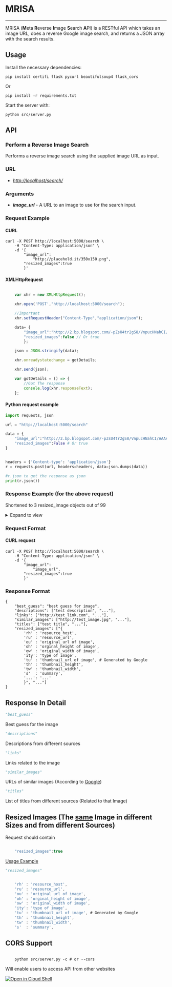 # MRISA

---

MRISA (**M**eta **R**everse **I**mage **S**earch **A**PI) is a RESTful API which takes an image URL, does a reverse Google image search, and returns a JSON array with the search results.

## Usage

Install the necessary dependencies:

```shell
pip install certifi flask pycurl beautifulsoup4 flask_cors
```

Or

```shell
pip install -r requirements.txt
```

Start the server with:

```shell
python src/server.py
```

## API

### Perform a Reverse Image Search

Performs a reverse image search using the supplied image URL as input.

### URL

- *[http://localhost/search/](http://localhost/search/)*

### Arguments

- *__image_url__* - A URL to an image to use for the search input.

### Request Example

#### CURL

```shell
curl -X POST http://localhost:5000/search \
    -H "Content-Type: application/json" \
    -d '{
        "image_url":
            "http://placehold.it/350x150.png",
        "resized_images":true
        }'
```

#### XMLHttpRequest

```javascript

    var xhr = new XMLHttpRequest();

    xhr.open('POST',"http://localhost:5000/search");

    //Important
    xhr.setRequestHeader("Content-Type","application/json");

    data= {
        "image_url":"http://2.bp.blogspot.com/-pZsU4tr2gS8/VnpucHNahCI/AAAAAAAAPjI/bdwQMlqzHxw/s0-Ic42/RCO001.jpg",
        "resized_images":false // Or true
        };

    json = JSON.stringify(data);

    xhr.onreadystatechange = gotDetails;

    xhr.send(json);

    var gotDetails = () => {
        //Got The response
        console.log(xhr.responseText);
    };

```

#### Python request example

```python
import requests, json

url = "http://localhost:5000/search"

data = {
    "image_url":"http://2.bp.blogspot.com/-pZsU4tr2gS8/VnpucHNahCI/AAAAAAAAPjI/bdwQMlqzHxw/s0-Ic42/RCO001.jpg",
    "resized_images":False # Or true
}


headers = {'Content-type': 'application/json'}
r = requests.post(url, headers=headers, data=json.dumps(data))

#r.json to get the response as json
print(r.json())
```

### Response Example (for the above request)

Shortened to 3 resized_image objects out of 99

<details>

<summary>Expand to view</summary>

<br>

```shell

{
    "best_guess": "ultimative spider man comic",
    "descriptions": [
        "Ultimate Spider-Man is a superhero comic book series that was published by Marvel Comics from 2000 to 2009. The series is a modernized re-imagining of\u00a0...",
        "In 2000, Marvel embarked on a bold new experiment, re-imagining some of their greatest heroes in the 21st century, beginning with Spider-Man! Writer Brian\u00a0...",
        "196 \u00d7 293 - 3 collects the paperbacks Ultimate Spider-Man Vol. 5: Public Scrutiny and Ultimate Spider-Man Vol. 6: Venom I'm loving Marvel's \"Ultimate Collections,\" as well\u00a0...",
        "312 \u00d7 479 - Read over 75000 comics, graphic novels and manga from publishers such as Marvel, DC, Image, Viz, BOOM, IDW, Top Shelf, and Oni Press on your mobile\u00a0...",
        "360 \u00d7 553 - Read the book that Entertainment Weekly calls One of the most emotionally resonant depictions of teendom in comics since Spider-Man's debut.",
        "312 \u00d7 479 - Read the book that Entertainment Weekly calls \"One of the most emotionally resonant depictions of teendom in comics since Spider-Man's debut.\"\u00a0...",
        "196 \u00d7 293 - 3 (Ultimate Spider-Man (Paperback)) by Brian M Bendis Paperback \u00a317.29 ..... other items: marvel graphic novels, spiderman comic, marvel graphic collection,\u00a0..."
    ],
    "links": [
        "https://en.wikipedia.org/wiki/Ultimate_Spider-Man",
        "http://marvel.com/comics/series/466/ultimate_spider-man_2000_-_2009",
        "https://www.amazon.com/Ultimate-Spider-Man-Collection-Vol/dp/0785124926",
        "https://www.comixology.com/Ultimate-Spider-Man-Sale/page/8092",
        "https://comicstore.marvel.com/Ultimate-Spider-Man-2000-2009-1/digital-comic/2679",
        "https://www.comixology.com/Ultimate-Spider-Man-2000-2009/comics-series/1094",
        "https://www.amazon.co.uk/Ultimate-Spider-Man-Collection-TPB-v/dp/0785124926"
    ],
    "resized_images": [
        {
            "id": "WyIaTW6xpcGLHM:",
            "isu": "londongraphicnovelnetwork.com",
            "itg": 0,
            "ity": "png",
            "oh": 1754,
            "ou": "https://londongraphicnovelnetwork.files.wordpress.com/2017/02/ultimate-spider-man.png",
            "ow": 1240,
            "pt": "ultimate-spider-man \u2013 London Graphic Novel Network",
            "rh": "londongraphicnovelnetwork.com",
            "rid": "_lKi7qPoEHbuIM",
            "rt": 0,
            "ru": "https://londongraphicnovelnetwork.com/ultimate-spider-man/",
            "s": "",
            "sc": 1,
            "st": "London Graphic Novel Network",
            "th": 267,
            "tu": "https://encrypted-tbn0.gstatic.com/images?q=tbn:ANd9GcRbPWRhUR_uR_O3_RX9Vmo1gH88ZNgMbwO2Dd1WNQmcdQJJ5CWtIw",
            "tw": 189
        },
        {
            "cl": 6,
            "cr": 6,
            "id": "NRAMvOr94h0wTM:",
            "isu": "empire-dcp-minutemen-scanss.blogspot.com",
            "itg": 0,
            "ity": "jpg",
            "oh": 1600,
            "ou": "http://4.bp.blogspot.com/-UcgnDQMlRJQ/VmvbeWNfn-I/AAAAAAAAgKU/PISR1_lCbGM/s1600/Ultimate%2BMarvel%2BUniverse%2B%25282000-2015%2529%2B%2528digital%2529%2B1%2B%2528empire-dcp-minutemen-scans%2529.jpg",
            "ow": 1079,
            "pt": "Ultimate Marvel Universe (2000-2015) (digital) (Empire+Minutemen ...",
            "rh": "empire-dcp-minutemen-scanss.blogspot.com",
            "rid": "NyIF1MfIWvSuyM",
            "rt": 0,
            "ru": "http://empire-dcp-minutemen-scanss.blogspot.com/2015/12/ultimate-marvel-universe-2000-2015.html",
            "s": "Ultimate Marvel Universe (2000-2015) (digital) (Empire+Minutemen)",
            "st": "Empire-DCP-Minutemen-Scans",
            "th": 273,
            "tu": "https://encrypted-tbn0.gstatic.com/images?q=tbn:ANd9GcQ7pAzV_zlgMmebMshViSK6j4bSvui8AXNXeAg3hGowV0JvenVvZA",
            "tw": 184
        },
        {
            "id": "yjLGtKdE-RxT3M:",
            "isu": "sohu.com",
            "itg": 0,
            "ity": "jpg",
            "oh": 1567,
            "ou": "http://img.mp.itc.cn/upload/20170710/ff4310bda8ed440aa2af0c1c0f4b8380_th.jpg",
            "ow": 1024,
            "pt": "\u7ec8\u6781\u8718\u86db\u4fa0\u300b01 Powerless_\u641c\u72d0\u52a8\u6f2b_\u641c\u72d0\u7f51",
            "rh": "sohu.com",
            "rid": "ugGDVMUvqwNWeM",
            "rt": 0,
            "ru": "http://www.sohu.com/a/156040219_723581",
            "s": "\u300a\u7ec8\u6781\u8718\u86db\u4fa0\u300b01 Powerless",
            "sc": 1,
            "st": "\u641c\u72d0",
            "th": 278,
            "tu": "https://encrypted-tbn0.gstatic.com/images?q=tbn:ANd9GcQ0KA6NkE3DJW8heYLotG6Pl8cF-a_JMRQdh5Fc9PWN_hkax9JOhg",
            "tw": 181
        }

        # 96 more ...

    ],
    "similar_images": [
        "https://img.thriftbooks.com/api/images/l/e7ada694fcc734d704cf5c4c323d8360b2b73739.jpg",
        "https://comicbookrealm.com/cover-scan/f1b967e673681c3b9cdbc9c568949344/l/marvel-comics-ultimate-spider-man-collected-edition-issue-1-3rd-print.jpg",
        "https://images.gr-assets.com/books/1388241273l/105942.jpg",
        "https://d1466nnw0ex81e.cloudfront.net/n_iv/600/717937.jpg",
        "https://d1466nnw0ex81e.cloudfront.net/n_iv/600/1248031.jpg",
        "https://images.gr-assets.com/books/1298500524l/105911.jpg",
        "https://i.annihil.us/u/prod/marvel/i/mg/9/a0/4bc363388cf7a/portrait_incredible.jpg",
        "https://comicbookrealm.com/cover-scan/3346d30e69c1ca076656a5b42bfb244e/l/ultimate-marvel-ultimate-spider-man-issue-104b.jpg",
        "https://d1466nnw0ex81e.cloudfront.net/n_iv/600/1052983.jpg",
        "http://www.spiderfan.org/comics/images/ultimate_spiderman/019.jpg",
        "http://cmro.travis-starnes.com/images/ultimate_issues/ultimate_spider_man/054.jpg",
        "http://www.covernk.com/Covers/L/U/Ultimate%20Spider-Man%202000%20series/UltimateSpider-man8.jpg",
        "https://images.gr-assets.com/books/1368921699l/105928.jpg",
        "https://vignette.wikia.nocookie.net/marveldatabase/images/6/66/Ultimate_Spider-Man_Vol_1_16.jpg/revision/latest?cb=20080406152445",
        "http://images.sequart.org/images/002-b.jpg",
        "https://d1466nnw0ex81e.cloudfront.net/n_iv/600/872679.jpg",
        "https://d1466nnw0ex81e.cloudfront.net/n_iv/600/1248033.jpg",
        "https://images-na.ssl-images-amazon.com/images/I/51Uy6yVHsUL._SX334_BO1,204,203,200_.jpg"
    ],
    "titles": [
        "Ultimate Spider-Man - Wikipedia",
        "Ultimate Spider-Man (2000 - 2009) | Comic Books | Comics | Marvel.com",
        "Amazon.com: Ultimate Spider-Man: Ultimate Collection, Vol. 1 ...",
        "Ultimate Spider-Man Sale! - Comics by comiXology",
        "Ultimate Spider-Man (2000-2009) #1 - Marvel Comics",
        "Ultimate Spider-Man (2000-2009) Digital Comics - Comics by ...",
        "Ultimate Spider-Man: Ultimate Collection Volume 1 TPB: Ultimate ..."
    ]
}

```

</details>

### Request Format

#### CURL request

```shell
curl -X POST http://localhost:5000/search \
    -H "Content-Type: application/json" \
    -d '{
        "image_url":
            "image_url",
        "resized_images":true
        }'
```

### Response Format

```shell
{
    "best_guess": "best guess for image",
    "descriptions": ["test description", "..."],
    "links": ["http://test_link.com", "..."],
    "similar_images": ["http://test_image.jpg", "..."],
    "titles": ["test title", "..."],
    "resized_images": ["{
        'rh' : 'resource_host',
        'ru' : 'resource_url',
        'ou' : 'original_url of image',
        'oh' : 'orginal_height of image',
        'ow' : 'original_width of image',
        'ity': 'type of image',
        'tu' : 'thumbnail_url of image', # Generated by Google
        'th' : 'thumbnail_height',
        'tw' : 'thumbnail_width',
        's'  : 'summary',
        '...': '...'
        }", "..."]
}
```

## Response In Detail

```python
"best_guess"
```

Best guess for the image

```python
"descriptions"
```

Descriptions from different sources

```python
"links"
```

Links related to the image

```python
"similar_images"
```

URLs of similar images (According to [Google](https://google.com))

```python
"titles"
```

List of titles from different sources (Related to that Image)

## Resized Images (The [same](https://github.com/phanirithvij/mrisa#arguments) Image in different Sizes and from different Sources)

Request should contain

```javascript

    "resized_images":true

```

[Usage Example](https://github.com/phanirithvij/mrisa#curl)

```python
"resized_images"
```

```javascript

    'rh' : 'resource_host',
    'ru' : 'resource_url',
    'ou' : 'original_url of image',
    'oh' : 'orginal_height of image',
    'ow' : 'original_width of image',
    'ity': 'type of image',
    'tu' : 'thumbnail_url of image', # Generated by Google
    'th' : 'thumbnail_height',
    'tw' : 'thumbnail_width',
    's'  : 'summary',

```

## CORS Support

```shell

    python src/server.py -c # or --cors

```

Will enable users to access API from other websites


[![Open in Cloud Shell](http://gstatic.com/cloudssh/images/open-btn.svg)](https://console.cloud.google.com/cloudshell/open?git_repo=https%3A%2F%2Fgithub.com%2Fphanirithvij%2Fmrisa&page=editor)
